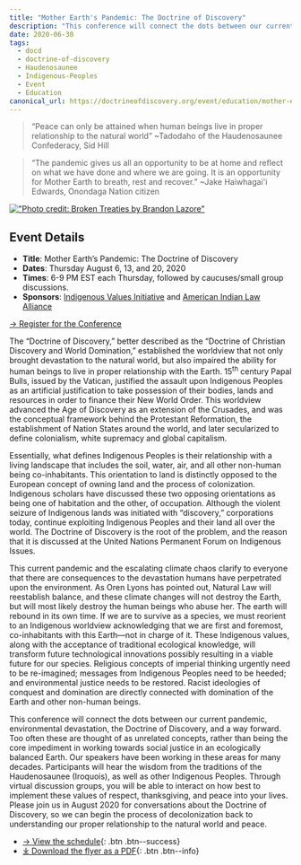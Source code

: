```yaml
---
title: "Mother Earth's Pandemic: The Doctrine of Discovery"
description: "This conference will connect the dots between our current pandemic, environmental devastation, the Doctrine of Discovery, and a way forward."
date: 2020-06-30
tags:
  - docd
  - doctrine-of-discovery
  - Haudenosaunee
  - Indigenous-Peoples
  - Event
  - Education
canonical_url: https://doctrineofdiscovery.org/event/education/mother-earths-pandemic/
---
```

> “Peace can only be attained when human beings live in proper relationship to the natural world” ~Tadodaho of the Haudenosaunee Confederacy, Sid Hill

> “The pandemic gives us all an opportunity to be at home and reflect on what we have done and where we are going. It is an opportunity for Mother Earth to breath, rest and recover.” ~Jake Haiwhagai'i Edwards, Onondaga Nation citizen

[!["Photo credit: Broken Treaties by **Brandon Lazore**"](/assets/img/Broken-Treaties-Brandon-Lazore-Web-credit.jpg)](/assets/img/Broken-Treaties-Brandon-Lazore-Web-credit.jpg)


## Event Details

*   **Title**: Mother Earth’s Pandemic: The Doctrine of Discovery
*   **Dates**: Thursday August 6, 13, and 20, 2020
*   **Times**: 6-9 PM EST each Thursday, followed by caucuses/small group discussions.
*   **Sponsors**: [Indigenous Values Initiative](https://indigenousvalues.org) and [American Indian Law Alliance](https://aila.ngo)

[→ Register for the Conference](https://indigenousvalues.org/mother-earths-pandemic/)

The “Doctrine of Discovery,” better described as the “Doctrine of Christian Discovery and World Domination,” established the worldview that not only brought devastation to the natural world, but also impaired the ability for human beings to live in proper relationship with the Earth. 15<sup>th</sup> century Papal Bulls, issued by the Vatican, justified the assault upon Indigenous Peoples as an artificial justification to take possession of their bodies, lands and resources in order to finance their New World Order. This worldview advanced the Age of Discovery as an extension of the Crusades, and was the conceptual framework behind the Protestant Reformation, the establishment of Nation States around the world, and later secularized to define colonialism, white supremacy and global capitalism.

Essentially, what defines Indigenous Peoples is their relationship with a living landscape that includes the soil, water, air, and all other non-human being co-inhabitants. This orientation to land is distinctly opposed to the European concept of owning land and the process of colonization. Indigenous scholars have discussed these two opposing orientations as being one of habitation and the other, of occupation. Although the violent seizure of Indigenous lands was initiated with “discovery,” corporations today, continue exploiting Indigenous Peoples and their land all over the world. The Doctrine of Discovery is the root of the problem, and the reason that it is discussed at the United Nations Permanent Forum on Indigenous Issues.

This current pandemic and the escalating climate chaos clarify to everyone that there are consequences to the devastation humans have perpetrated upon the environment. As Oren Lyons has pointed out, Natural Law will reestablish balance, and these climate changes will not destroy the Earth, but will most likely destroy the human beings who abuse her. The earth will rebound in its own time. If we are to survive as a species, we must reorient to an Indigenous worldview acknowledging that we are first and foremost, co-inhabitants with this Earth—not in charge of it. These Indigenous values, along with the acceptance of traditional ecological knowledge, will transform future technological innovations possibly resulting in a viable future for our species. Religious concepts of imperial thinking urgently need to be re-imagined; messages from Indigenous Peoples need to be heeded; and environmental justice needs to be restored. Racist ideologies of conquest and domination are directly connected with domination of the Earth and other non-human beings.

This conference will connect the dots between our current pandemic, environmental devastation, the Doctrine of Discovery, and a way forward. Too often these are thought of as unrelated concepts, rather than being the core impediment in working towards social justice in an ecologically balanced Earth. Our speakers have been working in these areas for many decades. Participants will hear the wisdom from the traditions of the Haudenosaunee (Iroquois), as well as other Indigenous Peoples. Through virtual discussion groups, you will be able to interact on how best to implement these values of respect, thanksgiving, and peace into your lives. Please join us in August 2020 for conversations about the Doctrine of Discovery, so we can begin the process of decolonization back to understanding our proper relationship to the natural world and peace.

- [→ View the schedule](https://indigenousvalues.org/mother-earths-pandemic/){: .btn .btn--success}
- [⤓ Download the flyer as a PDF](/assets/pdfs/mother-earth-pandemic-doctrine-discovery-2020.pdf){: .btn .btn--info}
